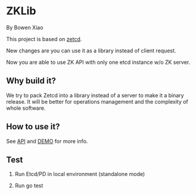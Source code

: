 # ZKLib

By Bowen Xiao

This project is based on [zetcd](https://github.com/etcd-io/zetcd). 

New changes are you can use it as a library instead of client request. 

Now you are able to use ZK API with only one etcd instance w/o ZK server. 

## Why build it?
We try to pack Zetcd into a library instead of a server to make it a binary release. It will be better for operations management and the complexity of whole software. 


## How to use it?
See [API](./zjetcd_lib.go) and [DEMO](./zjetcd_lib_test.go) for more info.  


## Test
1. Run Etcd/PD in local environment (standalone mode)

2. Run go test

